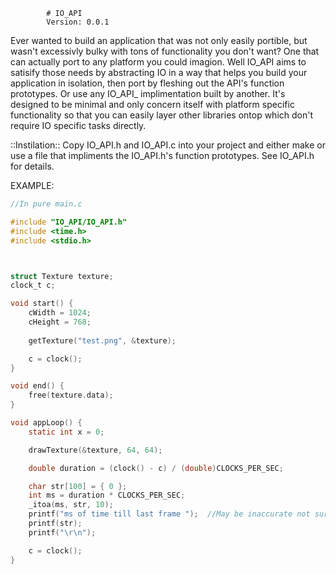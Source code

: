			# IO_API
			Version: 0.0.1

Ever wanted to build an application that was not only easily portible,
but wasn't excessivly bulky with tons of functionality you don't want?
One that can actually port to any platform you could imagion.  Well
IO_API aims to satisify those needs by abstracting IO in a way that
helps you build your application in isolation, then port by fleshing
out the API's function prototypes.  Or use any IO_API_ implimentation
built by another.  It's designed to be minimal and only concern itself
with platform specific functionality so that you can easily layer other
libraries ontop which don't require IO specific tasks directly.

::Instilation::
Copy IO_API.h and IO_API.c into your project and either make or use a
file that impliments the IO_API.h's function prototypes.  See IO_API.h
for details.

EXAMPLE:
```c
//In pure main.c

#include "IO_API/IO_API.h"
#include <time.h>
#include <stdio.h>



struct Texture texture;
clock_t c;

void start() {
	cWidth = 1024;
	cHeight = 768;
	
	getTexture("test.png", &texture);

	c = clock();
}

void end() {
	free(texture.data);
}

void appLoop() {
	static int x = 0;

	drawTexture(&texture, 64, 64);

	double duration = (clock() - c) / (double)CLOCKS_PER_SEC;

	char str[100] = { 0 };
	int ms = duration * CLOCKS_PER_SEC;
	_itoa(ms, str, 10);
	printf("ms of time till last frame ");  //May be inaccurate not sure yet.
	printf(str);
	printf("\r\n");

	c = clock();
}
```
